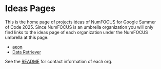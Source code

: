 # Ideas Pages

This is the home page of projects ideas of NumFOCUS for Google Summer of Code 2025.
Since NumFOCUS is an umbrella organization you will only find links to the ideas
page of each organization under the NumFOCUS umbrella at this page.

- [aeon](https://github.com/aeon-toolkit/aeon-admin/blob/main/gsoc/gsoc-2025-projects.md)
- [Data Retriever](https://github.com/weecology/retriever/wiki/GSoC-2025-Project-Ideas)

See the [README](https://github.com/numfocus/gsoc/blob/master/README.md#organizations-confirmed-under-numfocus-umbrella) for contact information of each org.
